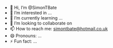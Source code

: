 - 👋 Hi, I’m @SimonTBate
- 👀 I’m interested in ...
- 🌱 I’m currently learning ...
- 💞️ I’m looking to collaborate on 
- 📫 How to reach me: simontbate@hotmail.co.uk
- 😄 Pronouns: ...
- ⚡ Fun fact: ...

<!---
SimonTBate/SimonTBate is a ✨ special ✨ repository because its `README.md` (this file) appears on your GitHub profile.
You can click the Preview link to take a look at your changes.
--->
